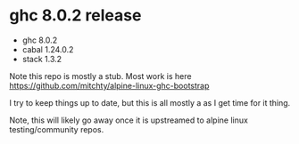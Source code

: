 # ghc 8.0.2 release

- ghc 8.0.2
- cabal 1.24.0.2
- stack 1.3.2

Note this repo is mostly a stub. Most work is here https://github.com/mitchty/alpine-linux-ghc-bootstrap

I try to keep things up to date, but this is all mostly a as I get time for it thing.

Note, this will likely go away once it is upstreamed to alpine linux testing/community repos.

